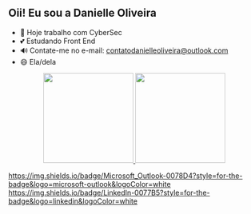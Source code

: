 ## Oii! Eu sou a Danielle Oliveira

- 🌱 Hoje trabalho com CyberSec
- 💕 Estudando Front End
- 🔊 Contate-me no e-mail: contatodanielleoliveira@outlook.com
- 😄 Ela/dela

<div align="center">
  <a href="https://github.com/danielleolv">
  <img height="180em" src="https://github-readme-stats.vercel.app/api?username=danielleolv&show_icons=true&theme=dracula&include_all_commits=true&count_private=true"/>
  <img height="180em" src="https://github-readme-stats.vercel.app/api/top-langs/?username=danielleolv&layout=compact&langs_count=7&theme=dracula"/>
</div>
  
 https://img.shields.io/badge/Microsoft_Outlook-0078D4?style=for-the-badge&logo=microsoft-outlook&logoColor=white
  https://img.shields.io/badge/LinkedIn-0077B5?style=for-the-badge&logo=linkedin&logoColor=white

